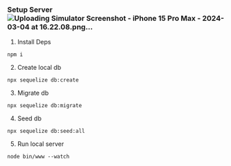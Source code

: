 
### Setup Server![Uploading Simulator Screenshot - iPhone 15 Pro Max - 2024-03-04 at 16.22.08.png…]()

1. Install Deps

```
npm i
```

2. Create local db

```
npx sequelize db:create
```

3. Migrate db

```
npx sequelize db:migrate
```

4. Seed db

```
npx sequelize db:seed:all
```

5. Run local server

```
node bin/www --watch
```
